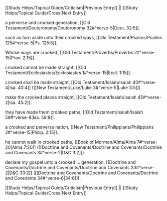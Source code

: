 [[Study Helps/Topical Guide/Criticism|Previous Entry]]  ||  [[Study Helps/Topical Guide/Cross|Next Entry]]

 a perverse and crooked generation, [[Old Testament/Deuteronomy/Deuteronomy 32#^verse-5|Deut. 32:5]].

 such as turn aside unto their crooked ways, [[Old Testament/Psalms/Psalms 125#^verse-5|Ps. 125:5]].

 Whose ways are crooked, [[Old Testament/Proverbs/Proverbs 2#^verse-15|Prov. 2:15]].

 crooked cannot be made straight, [[Old Testament/Ecclesiastes/Ecclesiastes 1#^verse-15|Eccl. 1:15]].

 crooked shall be made straight, [[Old Testament/Isaiah/Isaiah 40#^verse-4|Isa. 40:4]] ([[New Testament/Luke/Luke 3#^verse-5|Luke 3:5]]).

 make the crooked places straight, [[Old Testament/Isaiah/Isaiah 45#^verse-2|Isa. 45:2]].

 they have made them crooked paths, [[Old Testament/Isaiah/Isaiah 59#^verse-8|Isa. 59:8]].

 a crooked and perverse nation, [[New Testament/Philippians/Philippians 2#^verse-15|Philip. 2:15]].

 he cannot walk in crooked paths, [[Book of Mormon/Alma/Alma 7#^verse-20|Alma 7:20]] ([[Doctrine and Covenants/Doctrine and Covenants/Doctrine and Covenants 3#^verse-2|D&C 3:2]]).

 declare my gospel unto a crooked ... generation, [[Doctrine and Covenants/Doctrine and Covenants/Doctrine and Covenants 33#^verse-2|D&C 33:2]] ([[Doctrine and Covenants/Doctrine and Covenants/Doctrine and Covenants 34#^verse-6|34:6]]).

[[Study Helps/Topical Guide/Criticism|Previous Entry]]  ||  [[Study Helps/Topical Guide/Cross|Next Entry]]